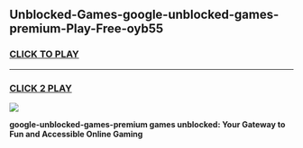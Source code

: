 
## Unblocked-Games-google-unblocked-games-premium-Play-Free-oyb55
<h3>
<a href="https://premium76.site?title=google-unblocked-games-premium&ref=22A">CLICK TO PLAY</a></h3>
<hr>

<h3>
<a href="https://premium76.site?title=google-unblocked-games-premium&ref=22A">CLICK 2 PLAY</a>
  
</h3>

<a href="https://premium76.site?title=google-unblocked-games-premium&ref=22A"><img src="https://clearcache.store/games.png"></a>


**google-unblocked-games-premium games unblocked: Your Gateway to Fun and Accessible Online Gaming**
